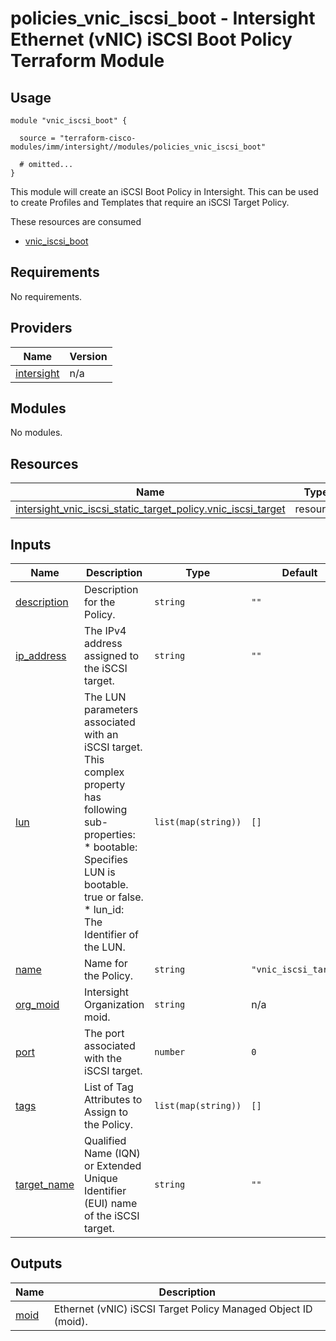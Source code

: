 # policies_vnic_iscsi_boot - Intersight Ethernet (vNIC) iSCSI Boot Policy Terraform Module

## Usage

```hcl
module "vnic_iscsi_boot" {

  source = "terraform-cisco-modules/imm/intersight//modules/policies_vnic_iscsi_boot"

  # omitted...
}
```

This module will create an iSCSI Boot Policy in Intersight.  This can be used to create Profiles and Templates that require an iSCSI Target Policy.  

These resources are consumed

* [vnic_iscsi_boot](https://registry.terraform.io/providers/CiscoDevNet/intersight/latest/docs/resources/vnic_iscsi_boot_policy)

<!-- BEGINNING OF PRE-COMMIT-TERRAFORM DOCS HOOK -->
## Requirements

No requirements.

## Providers

| Name | Version |
|------|---------|
| <a name="provider_intersight"></a> [intersight](#provider\_intersight) | n/a |

## Modules

No modules.

## Resources

| Name | Type |
|------|------|
| [intersight_vnic_iscsi_static_target_policy.vnic_iscsi_target](https://registry.terraform.io/providers/CiscoDevNet/intersight/latest/docs/resources/vnic_iscsi_static_target_policy) | resource |

## Inputs

| Name | Description | Type | Default | Required |
|------|-------------|------|---------|:--------:|
| <a name="input_description"></a> [description](#input\_description) | Description for the Policy. | `string` | `""` | no |
| <a name="input_ip_address"></a> [ip\_address](#input\_ip\_address) | The IPv4 address assigned to the iSCSI target. | `string` | `""` | no |
| <a name="input_lun"></a> [lun](#input\_lun) | The LUN parameters associated with an iSCSI target. This complex property has following sub-properties:<br> * bootable: Specifies LUN is bootable. true or false.<br> * lun\_id: The Identifier of the LUN. | `list(map(string))` | `[]` | no |
| <a name="input_name"></a> [name](#input\_name) | Name for the Policy. | `string` | `"vnic_iscsi_target"` | no |
| <a name="input_org_moid"></a> [org\_moid](#input\_org\_moid) | Intersight Organization moid. | `string` | n/a | yes |
| <a name="input_port"></a> [port](#input\_port) | The port associated with the iSCSI target. | `number` | `0` | no |
| <a name="input_tags"></a> [tags](#input\_tags) | List of Tag Attributes to Assign to the Policy. | `list(map(string))` | `[]` | no |
| <a name="input_target_name"></a> [target\_name](#input\_target\_name) | Qualified Name (IQN) or Extended Unique Identifier (EUI) name of the iSCSI target. | `string` | `""` | no |

## Outputs

| Name | Description |
|------|-------------|
| <a name="output_moid"></a> [moid](#output\_moid) | Ethernet (vNIC) iSCSI Target Policy Managed Object ID (moid). |
<!-- END OF PRE-COMMIT-TERRAFORM DOCS HOOK -->
